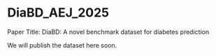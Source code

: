 # DiaBD_AEJ_2025

Paper Title: DiaBD: A novel benchmark dataset for diabetes prediction

We will publish the dataset here soon. 
